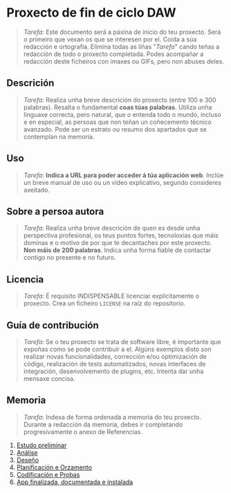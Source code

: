 # Proxecto de fin de ciclo DAW

> *Tarefa*: Este documento será a páxina de inicio do teu proxecto. Será o primeiro que vexan os que se interesen por el. Coida a súa redacción e ortografía. Elimina todas as liñas "*Tarefa*" cando teñas a redacción de todo o proxecto completada.
> Podes acompañar a redacción deste ficheiros con imaxes ou GIFs, pero non abuses deles.

## Descrición

> *Tarefa*: Realiza unha breve descrición do proxecto (entre 100 e 300 palabras). Resalta o fundamental **coas túas palabras**. Utiliza unha linguaxe correcta, pero natural, que o entenda todo o mundo, incluso e en especial, as persoas que non teñan un coñecemento técnico avanzado. Pode ser un estrato ou resumo dos apartados que se contemplan na memoria.

## Uso

> *Tarefa*: **Indica a URL para poder acceder á túa aplicación web**. 
Inclúe un breve manual de uso ou un vídeo explicativo, segundo consideres axeitado.

## Sobre a persoa autora

> *Tarefa*: Realiza unha breve descrición de quen es desde unha perspectiva profesional, os teus puntos fortes, tecnoloxías que máis dominas e o motivo de por que te decantaches por este proxecto. **Non máis de 200 palabras**. Indica unha forma fiable de contactar contigo no presente e no futuro.

## Licencia

> *Tarefa*: É requisito INDISPENSABLE licenciar explicitamente o proxecto. Crea un ficheiro `LICENSE` na raíz do repositorio.

## Guía de contribución

> *Tarefa*: Se o teu proxecto se trata de software libre, é importante que expoñas como se pode contribuír a el. Algúns exemplos disto son realizar novas funcionalidades, corrección e/ou optimización de código, realización de tests automatizados, novas interfaces de integración, desenvolvemento de plugins, etc. Intenta dar unha mensaxe concisa.

## Memoria

> *Tarefa*: Indexa de forma ordenada a memoria do teu proxecto.
> Durante a redacción da memoria, debes ir completando progresivamente o anexo de Referencias.

1. [Estudo preliminar](doc/templates/1_estudo_preliminar.md)
2. [Análise](doc/templates/2_analise.md)
3. [Deseño](doc/templates/3_deseno.md)
4. [Planificación e Orzamento](doc/templates/a3_orzamento.md)
4. [Codificación e Probas](doc/templates/4_codificacion_probas.md)
5. [App finalizada, documentada e instalada](doc/templates/5_manuais.md)
